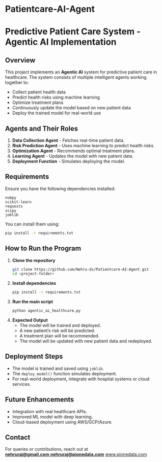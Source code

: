 # Patientcare-AI-Agent
# Predictive Patient Care System - Agentic AI Implementation

## Overview
This project implements an **Agentic AI** system for predictive patient care in healthcare. The system consists of multiple intelligent agents working together to:
- Collect patient health data
- Predict health risks using machine learning
- Optimize treatment plans
- Continuously update the model based on new patient data
- Deploy the trained model for real-world use

## Agents and Their Roles
1. **Data Collection Agent** - Fetches real-time patient data.
2. **Risk Prediction Agent** - Uses machine learning to predict health risks.
3. **Optimization Agent** - Recommends optimal treatment plans.
4. **Learning Agent** - Updates the model with new patient data.
5. **Deployment Function** - Simulates deploying the model.

## Requirements
Ensure you have the following dependencies installed:
```
numpy
scikit-learn
requests
scipy
joblib
```
You can install them using:
```sh
pip install -r requirements.txt
```

## How to Run the Program
1. **Clone the repository**
   ```sh
   git clone https://github.com/Nehru-ds/Patientcare-AI-Agent.git
   cd <project-folder>
   ```
2. **Install dependencies**
   ```sh
   pip install -r requirements.txt
   ```
3. **Run the main script**
   ```sh
   python agentic_ai_healthcare.py
   ```
4. **Expected Output**
   - The model will be trained and deployed.
   - A new patient’s risk will be predicted.
   - A treatment plan will be recommended.
   - The model will be updated with new patient data and redeployed.

## Deployment Steps
- The model is trained and saved using `joblib`.
- The `deploy_model()` function simulates deployment.
- For real-world deployment, integrate with hospital systems or cloud services.

## Future Enhancements
- Integration with real healthcare APIs.
- Improved ML model with deep learning.
- Cloud-based deployment using AWS/GCP/Azure.

## Contact
For queries or contributions, reach out at **nehruraj@gmail.com**,**nehruraj@pionedata.com**
www.pionedata.com


